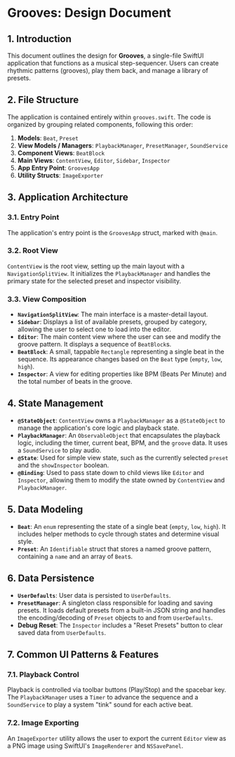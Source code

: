 # Grooves: Design Document

## 1. Introduction

This document outlines the design for **Grooves**, a single-file SwiftUI application that functions as a musical step-sequencer. Users can create rhythmic patterns (grooves), play them back, and manage a library of presets.

## 2. File Structure

The application is contained entirely within `grooves.swift`. The code is organized by grouping related components, following this order:

1.  **Models**: `Beat`, `Preset`
2.  **View Models / Managers**: `PlaybackManager`, `PresetManager`, `SoundService`
3.  **Component Views**: `BeatBlock`
4.  **Main Views**: `ContentView`, `Editor`, `Sidebar`, `Inspector`
5.  **App Entry Point**: `GroovesApp`
6.  **Utility Structs**: `ImageExporter`

## 3. Application Architecture

### 3.1. Entry Point

The application's entry point is the `GroovesApp` struct, marked with `@main`.

### 3.2. Root View

`ContentView` is the root view, setting up the main layout with a `NavigationSplitView`. It initializes the `PlaybackManager` and handles the primary state for the selected preset and inspector visibility.

### 3.3. View Composition

-   **`NavigationSplitView`**: The main interface is a master-detail layout.
-   **`Sidebar`**: Displays a list of available presets, grouped by category, allowing the user to select one to load into the editor.
-   **`Editor`**: The main content view where the user can see and modify the groove pattern. It displays a sequence of `BeatBlock`s.
-   **`BeatBlock`**: A small, tappable `Rectangle` representing a single beat in the sequence. Its appearance changes based on the `Beat` type (`empty`, `low`, `high`).
-   **`Inspector`**: A view for editing properties like BPM (Beats Per Minute) and the total number of beats in the groove.

## 4. State Management

-   **`@StateObject`**: `ContentView` owns a `PlaybackManager` as a `@StateObject` to manage the application's core logic and playback state.
-   **`PlaybackManager`**: An `ObservableObject` that encapsulates the playback logic, including the timer, current beat, BPM, and the `groove` data. It uses a `SoundService` to play audio.
-   **`@State`**: Used for simple view state, such as the currently selected `preset` and the `showInspector` boolean.
-   **`@Binding`**: Used to pass state down to child views like `Editor` and `Inspector`, allowing them to modify the state owned by `ContentView` and `PlaybackManager`.

## 5. Data Modeling

-   **`Beat`**: An `enum` representing the state of a single beat (`empty`, `low`, `high`). It includes helper methods to cycle through states and determine visual style.
-   **`Preset`**: An `Identifiable` struct that stores a named groove pattern, containing a `name` and an array of `Beat`s.

## 6. Data Persistence

-   **`UserDefaults`**: User data is persisted to `UserDefaults`.
-   **`PresetManager`**: A singleton class responsible for loading and saving presets. It loads default presets from a built-in JSON string and handles the encoding/decoding of `Preset` objects to and from `UserDefaults`.
-   **Debug Reset**: The `Inspector` includes a "Reset Presets" button to clear saved data from `UserDefaults`.

## 7. Common UI Patterns & Features

### 7.1. Playback Control

Playback is controlled via toolbar buttons (Play/Stop) and the spacebar key. The `PlaybackManager` uses a `Timer` to advance the sequence and a `SoundService` to play a system "tink" sound for each active beat.

### 7.2. Image Exporting

An `ImageExporter` utility allows the user to export the current `Editor` view as a PNG image using SwiftUI's `ImageRenderer` and `NSSavePanel`.
